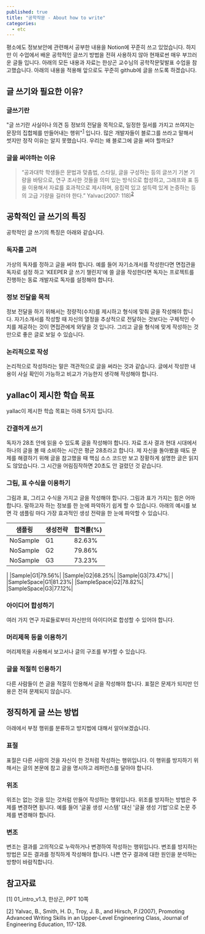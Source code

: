 ```yaml
---
published: true
title: "공학작문 - About how to write"
categories:
  - etc
---
```


평소에도 정보보안에 관련해서 공부한 내용을 Notion에 꾸준히 쓰고 있었습니다. 하지만 이 수업에서 배운 공학적인 글쓰기 방법을 전혀 사용하지 않아 현재로썬 매우 부끄러운 글들 입니다. 아래의 모든 내용과 자료는 한상곤 교수님의 공학작문및발표 수업을 참고했습니다. 아래의 내용을 적용해 앞으로도 꾸준히 github에 글을 쓰도록 하겠습니다.

## 글 쓰기와 필요한 이유?

### 글쓰기란
"글 쓰기란 사실이나 의견 등 정보의 전달을 목적으로, 일정한 질서를 가지고 쓰여지는 문장의 집합체를 만들어내는 행위"<sup>[1](#1)</sup> 입니다. 많은 개발자들이 블로그를 쓰라고 말해서 썻지만 정작 이유는 알지 못했습니다. 우리는 왜 블로그에 글을 써야 할까요?

### 글을 써야하는 이유
> “공과대학 학생들은 문법과 맞춤법, 스타일, 글을 구성하는 등의 글쓰기 기본 기량을 바탕으로, 연구 조사한 것들을 의미 있는 방식으로 합성하고, 그래프와 표 등을 이용해서 자료를 효과적으로 제시하며, 응집력 있고 설득력 있게 논증하는 등의 고급 기량을 길러야 한다.” Yalvac(2007: 118)<sup>[2](#2)</sup>


## 공학적인 글 쓰기의 특징
공학적인 글 쓰기의 특징은 아래와 같습니다.

### 독자를 고려

가상의 독자를 정하고 글을 써야 합니다. 예를 들어 자기소개서를 작성한다면 면접관을 독자로 설정 하고 'KEEPER 글 쓰기 챌린지'에 쓸 글을 작성한다면 독자는 프로젝트를 진행하는 동료 개발자로 독자를 설정해야 합니다.

### 정보 전달을 목적

정보 전달을 하기 위해서는 정량적(수치)를 제시하고 형식에 맞춰 글을 작성해야 합니다. 자기소개서를 작성할 때 자신의 열정을 추상적으로 전달하는 것보다는 구체적인 수치를 제공하는 것이 면접관에게 와닿을 것 입니다. 그리고 글을 형식에 맞게 작성하는 것 만으로 좋은 글로 보일 수 있습니다.

### 논리적으로 작성

논리적으로 작성하라는 말은 객관적으로 글을 써라는 것과 같습니다. 글에서 작성한 내용이 사실 확인이 가능하고 비교가 가능한지 생각해 작성해야 합니다. 

## yallac이 제시한 학습 목표
yallac이 제시한 학습 목표는 아래 5가지 입니다.

### 간결하게 쓰기

독자가 28초 안에 읽을 수 있도록 글을 작성해야 합니다. 자료 조사 결과 현대 시대에서 하나의 글을 볼 때 소비하는 시간은 평균 28초라고 합니다. 제 자신을 돌아봤을 때도 문제를 해결하기 위해 글을 참고했을 때 핵심 소스 코드만 보고 장황하게 설명한 글은 읽지도 않았습니다. 그 시간을 어림짐작하면 20초도 안 걸렸던 것 같습니다.

### 그림, 표 수식을 이용하기

그림과 표, 그리고 수식을 가지고 글을 작성해야 합니다. 그림과 표가 가지는 힘은 어마합니다. 말하고자 하는 정보를 한 눈에 파악하기 쉽게 할 수 있습니다. 아래의 예시를 보면 각 샘플링 마다 가장 효과적인 생성 전략을 한 눈에 파악할 수 있습니다.

|샘플링|생성전략|합격률(%)|
|------|------|-------|
|NoSample|G1|82.63%|
|NoSample|G2|79.86%|
|NoSample|G3|73.23%|
|
|Sample|G1|79.56%|
|Sample|G2|68.25%|
|Sample|G3|73.47%|
|
|SampleSpace|G1|81.23%|
|SampleSpace|G2|78.82%|
|SampleSpace|G3|77.12%|


### 아이디어 합성하기
여러 가지 연구 자료들로부터 자신만의 아이디어로 합성할 수 있어야 합니다.


### 머리제목 등을 이용하기
머리제목을 사용해서 보고서나 글의 구조를 부가할 수 있습니다.


### 글을 적절히 인용하기
다른 사람들이 쓴 글을 적절히 인용해서 글을 작성해야 합니다. 표절은 문제가 되지만 인용은 전혀 문제되지 않습니다.


## 정직하게 글 쓰는 방법
아래에서 부정 행위를 분류하고 방지법에 대해서 알아보겠습니다.

### 표절
표절은 다른 사람의 것을 자신이 한 것처럼 작성하는 행위입니다. 이 행위를 방지하기 위해서는 글의 본문에 참고 글을 명시하고 레퍼런스를 달아야 합니다.

### 위조
위조는 없는 것을 있는 것처럼 만들어 작성하는 행위입니다. 위조를 방지하는 방법은 주제를 변경하면 됩니다. 예를 들어 '글꼴 생성 시스템' 대신 '글꼴 생성 기법'으로 논문 주제를 변경해야 합니다.

### 변조
변조는 결과를 고의적으로 누락하거나 변경하여 작성하는 행위입니다. 변조를 방지하는 방법은 모든 결과를 정직하게 작성해야 합니다. 나쁜 연구 결과에 대한 원인을 분석하는 방향이 바람직합니다.


## 참고자료

<a name="1">[1]</a> 01_intro_v1.3, 한상곤, PPT 10쪽

<a name="2">[2]</a> Yalvac, B., Smith, H. D., Troy, J. B., and Hirsch, P.(2007), Promoting Advanced Writing Skills in an Upper-Level Engineering Class, Journal of Engineering Education, 117-128.